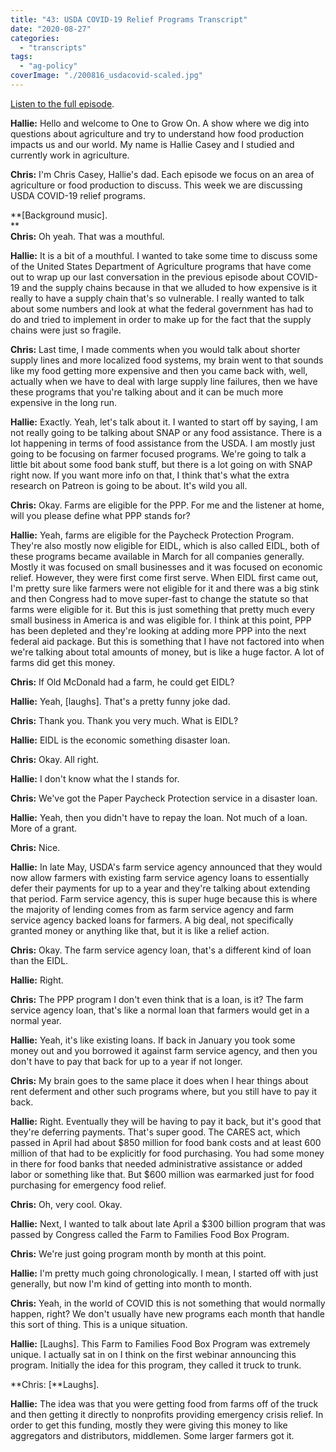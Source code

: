```yaml
---
title: "43: USDA COVID-19 Relief Programs Transcript"
date: "2020-08-27"
categories: 
  - "transcripts"
tags: 
  - "ag-policy"
coverImage: "./200816_usdacovid-scaled.jpg"
---
```


[Listen to the full episode](https://www.onetogrowonpod.com/43-usda-covid-19-relief-programs/).

**Hallie:** Hello and welcome to One to Grow On. A show where we dig into questions about agriculture and try to understand how food production impacts us and our world. My name is Hallie Casey and I studied and currently work in agriculture.  
  
**Chris:** I'm Chris Casey, Hallie's dad. Each episode we focus on an area of agriculture or food production to discuss. This week we are discussing USDA COVID-19 relief programs.  
  
**\[Background music\].  
**  
**Chris:** Oh yeah. That was a mouthful.  
  
**Hallie:** It is a bit of a mouthful. I wanted to take some time to discuss some of the United States Department of Agriculture programs that have come out to wrap up our last conversation in the previous episode about COVID-19 and the supply chains because in that we alluded to how expensive is it really to have a supply chain that's so vulnerable. I really wanted to talk about some numbers and look at what the federal government has had to do and tried to implement in order to make up for the fact that the supply chains were just so fragile.  
  
**Chris:** Last time, I made comments when you would talk about shorter supply lines and more localized food systems, my brain went to that sounds like my food getting more expensive and then you came back with, well, actually when we have to deal with large supply line failures, then we have these programs that you're talking about and it can be much more expensive in the long run.  
  
**Hallie:** Exactly. Yeah, let's talk about it. I wanted to start off by saying, I am not really going to be talking about SNAP or any food assistance. There is a lot happening in terms of food assistance from the USDA. I am mostly just going to be focusing on farmer focused programs. We're going to talk a little bit about some food bank stuff, but there is a lot going on with SNAP right now. If you want more info on that, I think that's what the extra research on Patreon is going to be about. It's wild you all.  
  
**Chris:** Okay. Farms are eligible for the PPP. For me and the listener at home, will you please define what PPP stands for?  
  
**Hallie:** Yeah, farms are eligible for the Paycheck Protection Program. They're also mostly now eligible for EIDL, which is also called EIDL, both of these programs became available in March for all companies generally. Mostly it was focused on small businesses and it was focused on economic relief. However, they were first come first serve. When EIDL first came out, I'm pretty sure like farmers were not eligible for it and there was a big stink and then Congress had to move super-fast to change the statute so that farms were eligible for it. But this is just something that pretty much every small business in America is and was eligible for. I think at this point, PPP has been depleted and they're looking at adding more PPP into the next federal aid package. But this is something that I have not factored into when we're talking about total amounts of money, but is like a huge factor. A lot of farms did get this money.  
  
**Chris:** If Old McDonald had a farm, he could get EIDL?  
  
**Hallie:** Yeah, \[laughs\]. That's a pretty funny joke dad.  
  
**Chris:** Thank you. Thank you very much. What is EIDL?  
  
**Hallie:** EIDL is the economic something disaster loan.  
  
**Chris:** Okay. All right.  
  
**Hallie:** I don't know what the I stands for.  
  
**Chris:** We've got the Paper Paycheck Protection service in a disaster loan.  
  
**Hallie:** Yeah, then you didn't have to repay the loan. Not much of a loan. More of a grant.  
  
**Chris:** Nice.  
  
**Hallie:** In late May, USDA's farm service agency announced that they would now allow farmers with existing farm service agency loans to essentially defer their payments for up to a year and they're talking about extending that period. Farm service agency, this is super huge because this is where the majority of lending comes from as farm service agency and farm service agency backed loans for farmers. A big deal, not specifically granted money or anything like that, but it is like a relief action.  
  
**Chris:** Okay. The farm service agency loan, that's a different kind of loan than the EIDL.  
  
**Hallie:** Right.  
  
**Chris:** The PPP program I don't even think that is a loan, is it? The farm service agency loan, that's like a normal loan that farmers would get in a normal year.  
  
**Hallie:** Yeah, it's like existing loans. If back in January you took some money out and you borrowed it against farm service agency, and then you don't have to pay that back for up to a year if not longer.  
  
**Chris:** My brain goes to the same place it does when I hear things about rent deferment and other such programs where, but you still have to pay it back.  
  
**Hallie:** Right. Eventually they will be having to pay it back, but it's good that they're deferring payments. That's super good. The CARES act, which passed in April had about $850 million for food bank costs and at least 600 million of that had to be explicitly for food purchasing. You had some money in there for food banks that needed administrative assistance or added labor or something like that. But $600 million was earmarked just for food purchasing for emergency food relief.  
  
**Chris:** Oh, very cool. Okay.  
  
**Hallie:** Next, I wanted to talk about late April a $300 billion program that was passed by Congress called the Farm to Families Food Box Program.  
  
**Chris:** We're just going program month by month at this point.  
  
**Hallie:** I'm pretty much going chronologically. I mean, I started off with just generally, but now I'm kind of getting into month to month.  
  
**Chris:** Yeah, in the world of COVID this is not something that would normally happen, right? We don't usually have new programs each month that handle this sort of thing. This is a unique situation.  
  
**Hallie:** \[Laughs\]. This Farm to Families Food Box Program was extremely unique. I actually sat in on I think on the first webinar announcing this program. Initially the idea for this program, they called it truck to trunk.  
  
**Chris: \[**Laughs\].  
  
**Hallie:** The idea was that you were getting food from farms off of the truck and then getting it directly to nonprofits providing emergency crisis relief. In order to get this funding, mostly they were giving this money to like aggregators and distributors, middlemen. Some larger farmers got it.
